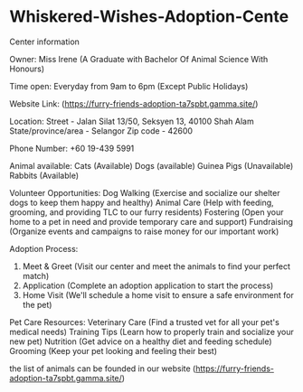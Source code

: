 # Whiskered-Wishes-Adoption-Cente
Center information

Owner:
Miss Irene (A Graduate with Bachelor Of Animal Science With Honours)

Time open:
Everyday from 9am to 6pm (Except Public Holidays)

Website Link:
(https://furry-friends-adoption-ta7spbt.gamma.site/)

Location:
Street - Jalan Silat 13/50, Seksyen 13, 40100 Shah Alam
State/province/area - Selangor
Zip code - 42600

Phone Number:
+60 19-439 5991

Animal available:
Cats (Available)
Dogs (available)
Guinea Pigs (Unavailable)
Rabbits (Available)

Volunteer Opportunities:
Dog Walking (Exercise and socialize our shelter dogs to keep them happy and healthy)
Animal Care (Help with feeding, grooming, and providing TLC to our furry residents)
Fostering (Open your home to a pet in need and provide temporary care and support)
Fundraising (Organize events and campaigns to raise money for our important work)

Adoption Process:
1. Meet & Greet (Visit our center and meet the animals to find your perfect match)
2. Application (Complete an adoption application to start the process)
3. Home Visit (We'll schedule a home visit to ensure a safe environment for the pet)

Pet Care Resources:
Veterinary Care (Find a trusted vet for all your pet's medical needs)
Training Tips (Learn how to properly train and socialize your new pet)
Nutrition (Get advice on a healthy diet and feeding schedule)
Grooming (Keep your pet looking and feeling their best)

the list of animals can be founded in our website (https://furry-friends-adoption-ta7spbt.gamma.site/)

